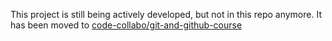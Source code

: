 This project is still being actively developed, but not in this repo anymore. It has been moved to [code-collabo/git-and-github-course](https://github.com/code-collabo/git-and-github-course)
